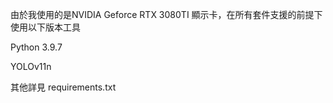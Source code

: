 由於我使用的是NVIDIA Geforce RTX 3080TI 顯示卡，在所有套件支援的前提下使用以下版本工具

Python 3.9.7

YOLOv11n

其他詳見 requirements.txt
